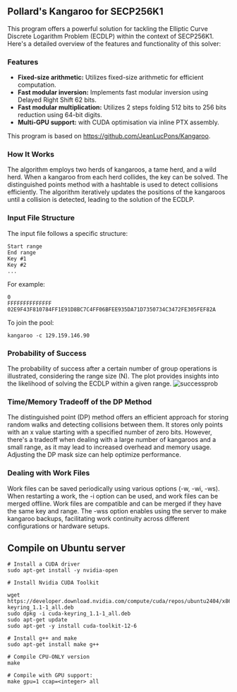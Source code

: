 ## Pollard's Kangaroo for SECP256K1

This program offers a powerful solution for tackling the Elliptic Curve Discrete Logarithm Problem (ECDLP) within the context of SECP256K1. Here's a detailed overview of the features and functionality of this solver:
### Features

- **Fixed-size arithmetic:** Utilizes fixed-size arithmetic for efficient computation.
- **Fast modular inversion:** Implements fast modular inversion using Delayed Right Shift 62 bits.
- **Fast modular multiplication:** Utilizes 2 steps folding 512 bits to 256 bits reduction using 64-bit digits.
- **Multi-GPU support:** with CUDA optimisation via inline PTX assembly.

This program is based on https://github.com/JeanLucPons/Kangaroo.
### How It Works

The algorithm employs two herds of kangaroos, a tame herd, and a wild herd. When a kangaroo from each herd collides, the key can be solved. The distinguished points method with a hashtable is used to detect collisions efficiently. The algorithm iteratively updates the positions of the kangaroos until a collision is detected, leading to the solution of the ECDLP.

### Input File Structure

The input file follows a specific structure:

```
Start range
End range
Key #1
Key #2
...
```

For example:

```
0
FFFFFFFFFFFFFF
02E9F43F810784FF1E91D8BC7C4FF06BFEE935DA71D7350734C3472FE305FEF82A
```
To join the pool:

```
kangaroo -c 129.159.146.90
```

### Probability of Success

The probability of success after a certain number of group operations is illustrated, considering the range size (N). The plot provides insights into the likelihood of solving the ECDLP within a given range.
![successprob](https://github.com/GiladLeef/kangaroo/assets/96906027/bd7865f5-1eef-4207-b6a6-eac80a5064bb)


### Time/Memory Tradeoff of the DP Method

The distinguished point (DP) method offers an efficient approach for storing random walks and detecting collisions between them. It stores only points with an x value starting with a specified number of zero bits. However, there's a tradeoff when dealing with a large number of kangaroos and a small range, as it may lead to increased overhead and memory usage. Adjusting the DP mask size can help optimize performance.

### Dealing with Work Files

Work files can be saved periodically using various options (-w, -wi, -ws). When restarting a work, the -i option can be used, and work files can be merged offline. Work files are compatible and can be merged if they have the same key and range. The -wss option enables using the server to make kangaroo backups, facilitating work continuity across different configurations or hardware setups.


## Compile on Ubuntu server

```
# Install a CUDA driver
sudo apt-get install -y nvidia-open

# Install Nvidia CUDA Toolkit

wget https://developer.download.nvidia.com/compute/cuda/repos/ubuntu2404/x86_64/cuda-keyring_1.1-1_all.deb
sudo dpkg -i cuda-keyring_1.1-1_all.deb
sudo apt-get update
sudo apt-get -y install cuda-toolkit-12-6

# Install g++ and make
sudo apt-get install make g++

# Compile CPU-ONLY version
make

# Compile with GPU support:
make gpu=1 ccap=<integer> all
